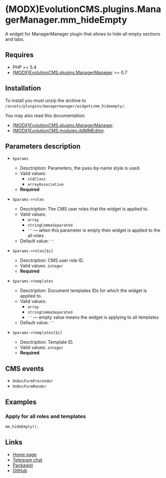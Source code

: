 # (MODX)EvolutionCMS.plugins.ManagerManager.mm_hideEmpty

A widget for ManagerManager plugin that allows to hide all empty sections and tabs.


## Requires

* PHP >= 5.4
* [(MODX)EvolutionCMS.plugins.ManagerManager](https://code.divandesign.biz/modx/managermanager) >= 0.7


## Installation

To install you must unzip the archive to `/assets/plungins/managermanager/widgets/mm_hideempty/`.


You may also read this documentation:
* [(MODX)EvolutionCMS.plugins.ManagerManager](https://code.divandesign.biz/modx/managermanager).
* [(MODX)EvolutionCMS.modules.ddMMEditor](https://code.divandesign.biz/modx/ddmmeditor).


## Parameters description

* `$params`
	* Desctription: Parameters, the pass-by-name style is used.
	* Valid values:
		* `stdClass`
		* `arrayAssociative`
	* **Required**
	
* `$params->roles`
	* Desctription: The CMS user roles that the widget is applied to.
	* Valid values:
		* `array`
		* `stringCommaSeparated`
		* `''` — when this parameter is empty then widget is applied to the all roles
	* Default value: `''`
	
* `$params->roles[$i]`
	* Desctription: CMS user role ID.
	* Valid values: `integer`
	* **Required**
	
* `$params->templates`
	* Desctription: Document templates IDs for which the widget is applied to.
	* Valid values:
		* `array`
		* `stringCommaSeparated`
		* `''` — empty value means the widget is applying to all templates
	* Default value: `''`
	
* `$params->templates[$i]`
	* Desctription: Template ID.
	* Valid values: `integer`
	* **Required**


## CMS events

* `OnDocFormPrerender`
* `OnDocFormRender`


## Examples


### Apply for all roles and templates

```php
mm_hideEmpty();
```


## Links

* [Home page](https://code.divandesign.biz/modx/mm_hideempty)
* [Telegram chat](https://t.me/dd_code)
* [Packagist](https://packagist.org/packages/dd/evolutioncms-plugins-managermanager-mm_hideempty)
* [GitHub](https://github.com/DivanDesign/EvolutionCMS.plugins.ManagerManager.mm_hideEmpty)


<link rel="stylesheet" type="text/css" href="https://raw.githack.com/DivanDesign/CSS.ddMarkdown/master/style.min.css" />